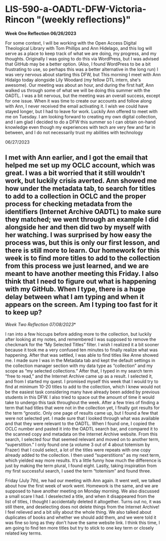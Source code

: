 # LIS-590-a-OADTL-DFW-Victoria-Rincon "(weekly reflections)"
**Week One Reflection 06/26/2023**

For some context, I will be working with the Open Access Digital Theological Library with Tom Phillips and Ann Hidelago, and this log will serve as a place to keep track of what we are doing, my progress, and my thoughts. Originally I was going to do this via WordPress, but I was advised that GitHub may be a better option. (Also, I found WordPress to be a bit frustrating to use, so perhaps this was a better alternative in the long run) I was very nervous about starting this DFW, but This morning I meet with Ann Hidalgo today alongside Lily Woodard (my fellow DTL intern, she's awesome). Our meeting was about an hour, and during the first half, Ann walked us through some of what we will be doing this summer with the OADTL. I was a bit nervous, but the meeting was an overall success, except for one issue. When it was time to create our accounts and follow along with Ann, I never received the email activating it. I wish we could have stayed longer, but I had to leave for work. Luckily Ann offered to meet with me on Tuesday. I am looking forward to creating my own digital collection, and I am glad I decided to do a DFW this summer so I can obtain on-hand knowledge even though my experiences with tech are very few and far in between, and I do not necessarily trust my abilities with technology

06/27/2023

I met with Ann earlier, and I got the email that helped me set up my OCLC account, which was great. I was a bit worried that it still wouldn't work, but luckily crisis averted. Ann showed me how under the metadata tab, to search for titles to add to a collection in OCLC and the proper process for checking metadata from the identifiers (Internet Archive OADTL) to make sure they matched; we went through an example I did alongside her and then did two by myself with her watching. I was surprised by how easy the process was, but this is only our first lesson, and there is still more to learn. Our homework for this week is to find more titles to add to the collection from this process we just learned, and we are meant to have another meeting this Friday. I also think that I need to figure out what is happening with my GitHub. When I type, there is a huge delay between what I am typing  and when it appears on the screen. Am I typing too fast for it to keep up? 
------------------------------------------------------------------------------------------------------------------------------------------
*Week Two Reflection 07/08/2023**

I ran into a few hiccups before adding more to the collection, but luckily after looking at my notes, and remembered I was supposed to remove the checkmark for the “My Selected Titles” filter. I wish I realized it a bit sooner because it took me a very confused ten minutes to finally realize what was happening. After that was settled, I was able to find titles like Anne showed me. I made sure I was in the Metadata tab and kept the default settings in the collection manager section with my data type as “collection” and my scope as “my selected collections.” After that, I typed in my search term “free to read,” and the Internet Archive came up as a result. I selected it, and from I started my quest. I promised myself this week that I would try to find at minimum 10-20 titles to add to the collection, which I knew would not be the easiest task considering many have already been added by previous students in this DFW. I also tried to space out the amount of time it would take to undergo this task throughout the week. After a few tries of finding a term that had titles that were not in the collection yet, I finally got results for the term “gnostic. Only one page of results came up, but I found a few that were not selected yet. I made sure that I looked through what was available and that they were relevant to the OADTL. When I found one, I copied the OCLC number and pasted it into the OADTL search bar, and compared it to the scanned copy and metadata on the Internet Archive website. From this search, I selected four that seemed relevant and moved on to another term, “superstition.” I only found one (a volume 3 out of 4 about totemism by Frazer) that I could select, a lot of the titles were repeats with one copy already added to the collection. I then used “superstitions” as my next term, which yielded way more results. It’s a little funny how much the difference is just by making the term plural, I found eight. Lastly, taking inspiration from my first successful search, I used the term “totemism” and found three. 

Friday (July 7th), we had our meeting with Ann again. It went well, we talked about how the first week of work went. Homework is the same, and we are supposed to have another meeting on Monday morning. We also discussed a small scare I had. I deselected a title, and when it disappeared from the list of titles, I thought I accidentally deleted it altogether. Turns out no, it was still there, and deselecting does not delete things from the Internet Archive! I feel relieved and a bit silly about the whole thing. We also talked about duplicates of books and whether we should add them, and we were told it was fine so long as they don't have the same website link. I think this time, I am going to find ten more titles but try to stick to one key term or closely related key terms.

